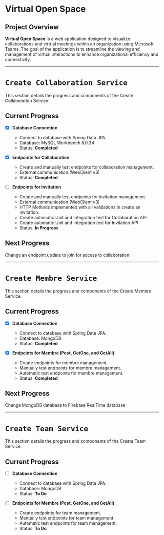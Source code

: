 # Virtual Open Space

## Project Overview

**Virtual Open Space** is a web application designed to visualize collaborations and virtual meetings within an organization using Microsoft Teams. The goal of the application is to streamline the viewing and management of virtual interactions to enhance organizational efficiency and connectivity.

---
# `Create Collaboration Service`

This section details the progress and components of the Create Collaboration Service.

## Current Progress

- [x] **Database Connection**
  - Connect to database with Spring Data JPA.
  - Database: MySQL Workbench 8.0.34
  - Status: **Completed**

- [x] **Endpoints for Collaboration**
  - Create and manually test endpoints for collaboration management.
  - External communication (WebClient v3)
  - Status: **Completed**

- [ ] **Endpoints for Invitation**
  - Create and manually test endpoints for invitation management.
  - External communication (WebClient v3)
  - HTTP Methods implemented with all validations in create an invitation.
  - Create automatic Unit and Integration test for Collaboration API
  - Create automatic Unit and Integration test for Invitation API
  - Status: **In Progress**

## Next Progress

Change an endpoint update to join for access to collaboration

---

# `Create Membre Service`

This section details the progress and components of the Create Membre Service.

## Current Progress

- [x] **Database Connection**
  - Connect to database with Spring Data JPA.
  - Database: MongoDB
  - Status: **Completed**

- [x] **Endpoints for Membre (Post, GetOne, and GetAll)**
  - Create endpoints for membre management.
  - Manually test endpoints for membre management.
  - Automatic test endpoints for membre management.
  - Status: **Completed**

## Next Progress

Change MongoDB database to Firebase RealTime database

---

# `Create Team Service`

This section details the progress and components of the Create Team Service.

## Current Progress

- [ ] **Database Connection**
  - Connect to database with Spring Data JPA.
  - Database: MongoDB
  - Status: **To Do**

- [ ] **Endpoints for Membre (Post, GetOne, and GetAll)**
  - Create endpoints for team management.
  - Manually test endpoints for team management.
  - Automatic test endpoints for team management.
  - Status: **To Do**
